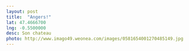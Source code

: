 ```yaml
---
layout: post
title:  "Angers!"
lat: 47.4666700	
lng: -0.5500000
desc: Son chateau
photo: http://www.imago49.weonea.com/images/0581654001270485149.jpg
---
```

